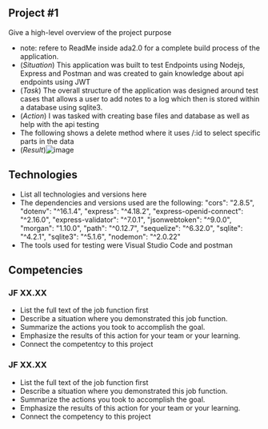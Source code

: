 ## Project #1
Give a high-level overview of the project purpose
- note: refere to ReadMe inside ada2.0 for a complete build process of the application.
- (*Situation*) This application was built to test Endpoints using Nodejs, Express and Postman and was created to gain knowledge about api endpoints using JWT
- (*Task*) The overall structure of the application was designed around test cases that allows a user to add notes to a log which then is stored within a database using sqlite3.
- (*Action*) I was tasked with creating base files and database as well as help with the api testing
- The following shows a delete method where it uses /:id to select specific parts in the data
- (*Result*)![image](https://github.com/BigThinkerYes/Portfolio-Template/assets/21373535/39e12c57-a44f-4941-9e69-409b965b9a78)


## Technologies
- List all technologies and versions here
- The dependencies and versions used are the following:
      "cors": "2.8.5",
      "dotenv": "^16.1.4",
      "express": "^4.18.2",
      "express-openid-connect": "^2.16.0",
      "express-validator": "^7.0.1",
      "jsonwebtoken": "^9.0.0",
      "morgan": "1.10.0",
      "path": "^0.12.7",
      "sequelize": "^6.32.0",
      "sqlite": "^4.2.1",
      "sqlite3": "^5.1.6",
      "nodemon": "^2.0.22"
- The tools used for testing were Visual Studio Code and postman

## Competencies
### JF XX.XX
- List the full text of the job function first
- Describe a situation where you demonstrated this job function.
- Summarize the actions you took to accomplish the goal. 
- Emphasize the results of this action for your team or your learning. 
- Connect the competentcy to this project

### JF XX.XX
- List the full text of the job function first
- Describe a situation where you demonstrated  this job function.
- Summarize the actions you took to accomplish the goal. 
- Emphasize the results of this action for your team or your learning. 
- Connect the competency to this project

